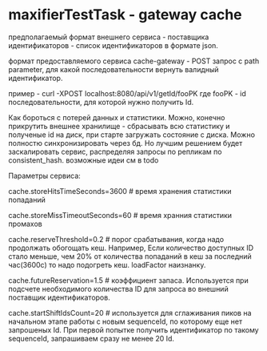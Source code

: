 # maxifierTestTask - gateway cache

предполагаемый формат внешнего сервиса - поставщика идентификаторов -  список идентификаторов в формате json.

формат предоставляемого сервиса   cache-gateway - POST запрос с path parameter, для какой последовательности вернуть валидный идентификатор.

пример - curl -XPOST localhost:8080/api/v1/getId/fooPK
где fooPK - id последовательности, для которой нужно получить Id.
 
 Как бороться с потерей данных и статистики.
 Можно, конечно прикрутить внешнее хранилище - сбрасывать всю статистику и полученые id на диск, при старте загружать состояние с диска. Можно полностю синхронизировать через бд.
 Но лучшим решением будет заскалировать сервис, распределяя запросы по репликам по consistent_hash.
возможные идеи см в todo

Параметры сервиса:

cache.storeHitsTimeSeconds=3600 # время хранения статистики попаданий

cache.storeMissTimeoutSeconds=60 # время хранния статистики промахов

cache.reserveThreshold=0.2 # порог срабатывания, когда надо продолжать обогощать кеш. Например, Если количество доступных ID стало меньше, чем 20% от количества попаданий в кеш за последний час(3600с) то надо подогреть кеш. loadFactor наизнанку. 

cache.futureReservation=1.5 # коэффициент запаса. Используется при подсчете необходимого количества ID для запроса во внешний поставщик идентификаторов.

cache.startShiftIdsCount=20 # используется для сглаживания пиков на начальном этапе работы с новым sequenceId, по которому еще нет запрошеных Id. При первой попытке получить идентификатор по такому sequenceId, запрашиваем сразу не менее 20 Id.


